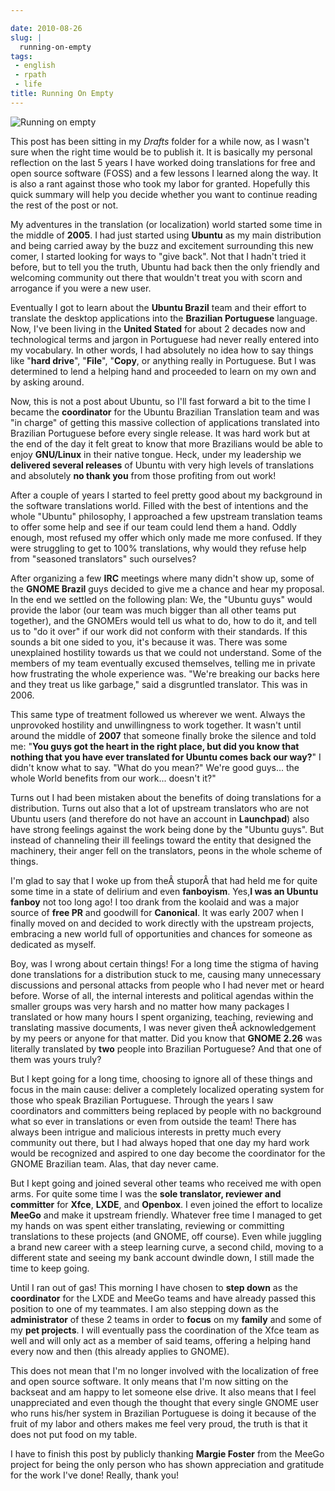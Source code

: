 ```yaml
---

date: 2010-08-26
slug: |
  running-on-empty
tags:
 - english
 - rpath
 - life
title: Running On Empty
---
```

![Running on empty](http://www.ogmaciel.com/wp-content/uploads/2010/08/3340658838_c421fd5737_m.jpg)

This post has been sitting in my *Drafts* folder for a while now, as I
wasn't sure when the right time would be to publish it. It is basically
my personal reflection on the last 5 years I have worked doing
translations for free and open source software (FOSS) and a few lessons
I learned along the way. It is also a rant against those who took my
labor for granted. Hopefully this quick summary will help you decide
whether you want to continue reading the rest of the post or not.

My adventures in the translation (or localization) world started some
time in the middle of **2005**. I had just started using **Ubuntu** as
my main distribution and being carried away by the buzz and excitement
surrounding this new comer, I started looking for ways to "give back".
Not that I hadn't tried it before, but to tell you the truth, Ubuntu had
back then the only friendly and welcoming community out there that
wouldn't treat you with scorn and arrogance if you were a new user.

Eventually I got to learn about the **Ubuntu Brazil** team and their
effort to translate the desktop applications into the **Brazilian
Portuguese** language. Now, I've been living in the **United Stated**
for about 2 decades now and technological terms and jargon in Portuguese
had never really entered into my vocabulary. In other words, I had
absolutely no idea how to say things like "**hard drive**", "**File**",
"**Copy**, or anything really in Portuguese. But I was determined to
lend a helping hand and proceeded to learn on my own and by asking
around.

Now, this is not a post about Ubuntu, so I'll fast forward a bit to the
time I became the **coordinator** for the Ubuntu Brazilian Translation
team and was "in charge" of getting this massive collection of
applications translated into Brazilian Portuguese before every single
release. It was hard work but at the end of the day it felt great to
know that more Brazilians would be able to enjoy **GNU/Linux** in their
native tongue. Heck, under my leadership we **delivered several
releases** of Ubuntu with very high levels of translations and
absolutely **no thank you** from those profiting from out work!

After a couple of years I started to feel pretty good about my
background in the software translations world. Filled with the best of
intentions and the whole "Ubuntu" philosophy, I approached a few
upstream translation teams to offer some help and see if our team could
lend them a hand. Oddly enough, most refused my offer which only made me
more confused. If they were struggling to get to 100% translations, why
would they refuse help from "seasoned translators" such ourselves?

After organizing a few **IRC** meetings where many didn't show up, some
of the **GNOME Brazil** guys decided to give me a chance and hear my
proposal. In the end we settled on the following plan: We, the "Ubuntu
guys" would provide the labor (our team was much bigger than all other
teams put together), and the GNOMErs would tell us what to do, how to do
it, and tell us to "do it over" if our work did not conform with their
standards. If this sounds a bit one sided to you, it's because it was.
There was some unexplained hostility towards us that we could not
understand. Some of the members of my team eventually excused
themselves, telling me in private how frustrating the whole experience
was. "We're breaking our backs here and they treat us like garbage,"
said a disgruntled translator. This was in 2006.

This same type of treatment followed us wherever we went. Always the
unprovoked hostility and unwillingness to work together. It wasn't until
around the middle of **2007** that someone finally broke the silence and
told me: "**You guys got the heart in the right place, but did you know
that nothing that you have ever translated for Ubuntu comes back our
way?**\" I didn't know what to say. \"What do you mean?\" We're good
guys... the whole World benefits from our work... doesn't it?\"

Turns out I had been mistaken about the benefits of doing translations
for a distribution. Turns out also that a lot of upstream translators
who are not Ubuntu users (and therefore do not have an account in
**Launchpad**) also have strong feelings against the work being done by
the "Ubuntu guys". But instead of channeling their ill feelings toward
the entity that designed the machinery, their anger fell on the
translators, peons in the whole scheme of things.

I'm glad to say that I woke up from theÂ stuporÂ that had held me for
quite some time in a state of delirium and even **fanboyism**. Yes,**I
was an Ubuntu fanboy** not too long ago! I too drank from the koolaid
and was a major source of **free PR** and goodwill for **Canonical**. It
was early 2007 when I finally moved on and decided to work directly with
the upstream projects, embracing a new world full of opportunities and
chances for someone as dedicated as myself.

Boy, was I wrong about certain things! For a long time the stigma of
having done translations for a distribution stuck to me, causing many
unnecessary discussions and personal attacks from people who I had never
met or heard before. Worse of all, the internal interests and political
agendas within the smaller groups was very harsh and no matter how many
packages I translated or how many hours I spent organizing, teaching,
reviewing and translating massive documents, I was never given
theÂ acknowledgement by my peers or anyone for that matter. Did you know
that **GNOME 2.26** was literally translated by **two** people into
Brazilian Portuguese? And that one of them was yours truly?

But I kept going for a long time, choosing to ignore all of these things
and focus in the main cause: deliver a completely localized operating
system for those who speak Brazilian Portuguese. Through the years I saw
coordinators and committers being replaced by people with no background
what so ever in translations or even from outside the team! There has
always been intrigue and malicious interests in pretty much every
community out there, but I had always hoped that one day my hard work
would be recognized and aspired to one day become the coordinator for
the GNOME Brazilian team. Alas, that day never came.

But I kept going and joined several other teams who received me with
open arms. For quite some time I was the **sole translator, reviewer and
committer** for **Xfce**, **LXDE**, and **Openbox**. I even joined the
effort to localize **MeeGo** and make it upstream friendly. Whatever
free time I managed to get my hands on was spent either translating,
reviewing or committing translations to these projects (and GNOME, off
course). Even while juggling a brand new career with a steep learning
curve, a second child, moving to a different state and seeing my bank
account dwindle down, I still made the time to keep going.

Until I ran out of gas! This morning I have chosen to **step down** as
the **coordinator** for the LXDE and MeeGo teams and have already passed
this position to one of my teammates. I am also stepping down as the
**administrator** of these 2 teams in order to **focus** on my
**family** and some of my **pet projects**. I will eventually pass the
coordination of the Xfce team as well and will only act as a member of
said teams, offering a helping hand every now and then (this already
applies to GNOME).

This does not mean that I'm no longer involved with the localization of
free and open source software. It only means that I'm now sitting on the
backseat and am happy to let someone else drive. It also means that I
feel unappreciated and even though the thought that every single GNOME
user who runs his/her system in Brazilian Portuguese is doing it because
of the fruit of my labor and others makes me feel very proud, the truth
is that it does not put food on my table.

I have to finish this post by publicly thanking **Margie Foster** from
the MeeGo project for being the only person who has shown appreciation
and gratitude for the work I've done! Really, thank you!
